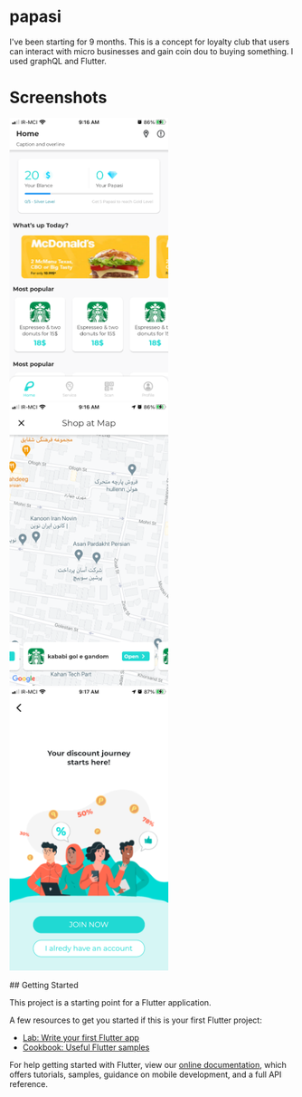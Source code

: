 # papasi

I've been starting for 9 months. This is a concept for loyalty club that users can interact with micro businesses and gain coin dou to buying something.
I used graphQL and Flutter.

# Screenshots
<P>
  <img src="Screenshots/pic1.PNG" height=500 />
   <img src="Screenshots/pic2.PNG" height=500 />
  <img src="Screenshots/pic3.PNG" height=500 />

</P>
## Getting Started

This project is a starting point for a Flutter application.

A few resources to get you started if this is your first Flutter project:

- [Lab: Write your first Flutter app](https://flutter.dev/docs/get-started/codelab)
- [Cookbook: Useful Flutter samples](https://flutter.dev/docs/cookbook)

For help getting started with Flutter, view our
[online documentation](https://flutter.dev/docs), which offers tutorials,
samples, guidance on mobile development, and a full API reference.
